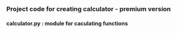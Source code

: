 ### Project code for creating calculator - premium version
#### calculator.py : module for caculating functions
